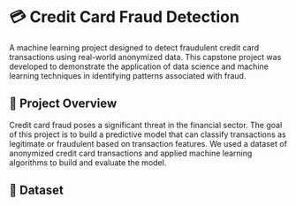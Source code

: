 # 💳 Credit Card Fraud Detection

A machine learning project designed to detect fraudulent credit card transactions using real-world anonymized data. This capstone project was developed to demonstrate the application of data science and machine learning techniques in identifying patterns associated with fraud.

## 📌 Project Overview

Credit card fraud poses a significant threat in the financial sector. The goal of this project is to build a predictive model that can classify transactions as legitimate or fraudulent based on transaction features. We used a dataset of anonymized credit card transactions and applied machine learning algorithms to build and evaluate the model.

## 📁 Dataset

